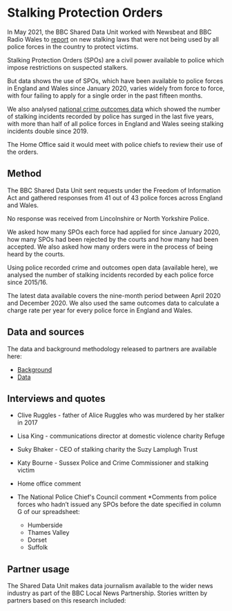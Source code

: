 # Stalking Protection Orders

In May 2021, the BBC Shared Data Unit worked with Newsbeat and BBC Radio Wales to [report](https://www.bbc.co.uk/news/uk-57384615) on new stalking laws that were not being used by all police forces in the country to protect victims. 

Stalking Protection Orders (SPOs) are a civil power available to police which impose restrictions on suspected stalkers. 

But data shows the use of SPOs, which have been available to police forces in England and Wales since January 2020, varies widely from force to force, with four failing to apply for a single order in the past fifteen months. 

We also analysed [national crime outcomes data](https://www.gov.uk/government/statistics/police-recorded-crime-open-data-tables) which showed the number of stalking incidents recorded by police has surged in the last five years, with more than half of all police forces in England and Wales seeing stalking incidents double since 2019.

The Home Office said it would meet with police chiefs to review their use of the orders.


## Method

The BBC Shared Data Unit sent requests under the Freedom of Information Act and gathered responses from 41 out of 43 police forces across England and Wales.

No response was received from Lincolnshire or North Yorkshire Police.

We asked how many SPOs each force had applied for since January 2020, how many SPOs had been rejected by the courts and how many had been accepted. We also asked how many orders were in the process of being heard by the courts.

Using police recorded crime and outcomes open data (available here), we analysed the number of stalking incidents recorded by each police force since 2015/16. 

The latest data available covers the nine-month period between April 2020 and December 2020. We also used the same outcomes data to calculate a charge rate per year for every police force in England and Wales.

## Data and sources

The data and background methodology released to partners are available here:

* [Background](https://docs.google.com/document/d/1Ccxn06JZIH4RMF-G1AYQ6eMiuhhPc77VZzTgA6XJeuQ/edit)
* [Data](https://docs.google.com/spreadsheets/u/1/d/1WKpziXxxfOuJ5B6lJ6pTfRqI0svZb-WCnjDNMFjuEn4/edit?usp=drive_web&ouid=106245216815731294258)


## Interviews and quotes

* Clive Ruggles - father of Alice Ruggles who was murdered by her stalker in 2017
* Lisa King - communications director at domestic violence charity Refuge
* Suky Bhaker - CEO of stalking charity the Suzy Lamplugh Trust
* Katy Bourne - Sussex Police and Crime Commissioner and stalking victim
* Home office comment
* The National Police Chief's Council comment
*Comments from police forces who hadn’t issued any SPOs before the date specified in column G of our spreadsheet:

  * Humberside
  * Thames Valley
  * Dorset
  * Suffolk

## Partner usage

The Shared Data Unit makes data journalism available to the wider news industry as part of the BBC Local News Partnership. Stories written by partners based on this research included:

















































